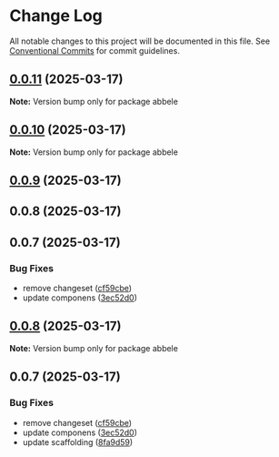 # Change Log

All notable changes to this project will be documented in this file.
See [Conventional Commits](https://conventionalcommits.org) for commit guidelines.

## [0.0.11](https://github.com/abbele/monorepo/compare/abbele@0.0.10...abbele@0.0.11) (2025-03-17)

**Note:** Version bump only for package abbele

## [0.0.10](https://github.com/abbele/monorepo/compare/abbele@0.0.9...abbele@0.0.10) (2025-03-17)

**Note:** Version bump only for package abbele

## [0.0.9](https://github.com/abbele/monorepo/compare/abbele@0.0.5...abbele@0.0.9) (2025-03-17)

## 0.0.8 (2025-03-17)

## 0.0.7 (2025-03-17)

### Bug Fixes

- remove changeset ([cf59cbe](https://github.com/abbele/monorepo/commit/cf59cbe88911a0a6d9264eccb1518b9c449a167f))
- update componens ([3ec52d0](https://github.com/abbele/monorepo/commit/3ec52d0dd95d8ae937a7b51e6f87456fc413738d))

## [0.0.8](https://github.com/abbele/monorepo/compare/v0.0.7...v0.0.8) (2025-03-17)

**Note:** Version bump only for package abbele

## 0.0.7 (2025-03-17)

### Bug Fixes

- remove changeset ([cf59cbe](https://github.com/abbele/monorepo/commit/cf59cbe88911a0a6d9264eccb1518b9c449a167f))
- update componens ([3ec52d0](https://github.com/abbele/monorepo/commit/3ec52d0dd95d8ae937a7b51e6f87456fc413738d))
- update scaffolding ([8fa9d59](https://github.com/abbele/monorepo/commit/8fa9d59b873228c2c66943682f2098b059be7d57))
